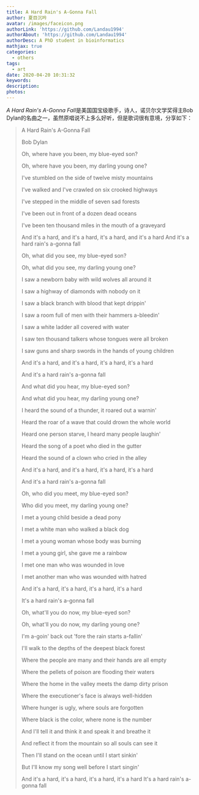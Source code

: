 ```yaml
---
title: A Hard Rain's A-Gonna Fall
author: 夏目沉吟
avatar: /images/faceicon.png
authorLink: 'https://github.com/Landau1994'
authorAbout: 'https://github.com/Landau1994'
authorDesc: A PhD student in bioinformatics
mathjax: true
categories:
  - others
tags:
  - art
date: 2020-04-20 10:31:32
keywords:
description:
photos:
---
```


*A Hard Rain's A-Gonna Fall*是美国国宝级歌手，诗人，诺贝尔文学奖得主Bob Dylan的名曲之一，虽然原唱说不上多么好听，但是歌词很有意境，分享如下：
> A Hard Rain's A-Gonna Fall
> 
> Bob Dylan
> 
> Oh, where have you been, my blue-eyed son?
> 
> Oh, where have you been, my darling young one?
> 
> I've stumbled on the side of twelve misty mountains
> 
> I've walked and I've crawled on six crooked highways
> 
> I've stepped in the middle of seven sad forests
> 
> I've been out in front of a dozen dead oceans
> 
> I've been ten thousand miles in the mouth of a graveyard
> 
> And it's a hard, and it's a hard, it's a hard, and it's a hard
> And it's a hard rain's a-gonna fall
> 
> Oh, what did you see, my blue-eyed son?
> 
> Oh, what did you see, my darling young one?
> 
> I saw a newborn baby with wild wolves all around it
> 
> I saw a highway of diamonds with nobody on it
> 
> I saw a black branch with blood that kept drippin'
> 
> I saw a room full of men with their hammers a-bleedin'
> 
> I saw a white ladder all covered with water
> 
> I saw ten thousand talkers whose tongues were all broken
> 
> I saw guns and sharp swords in the hands of young children
> 
> And it's a hard, and it's a hard, it's a hard, it's a hard
> 
> And it's a hard rain's a-gonna fall
> 
> And what did you hear, my blue-eyed son?
> 
> And what did you hear, my darling young one?
> 
> I heard the sound of a thunder, it roared out a warnin'
> 
> Heard the roar of a wave that could drown the whole world
> 
> Heard one person starve, I heard many people laughin'
> 
> Heard the song of a poet who died in the gutter
> 
> Heard the sound of a clown who cried in the alley
> 
> And it's a hard, and it's a hard, it's a hard, it's a hard
> 
> And it's a hard rain's a-gonna fall
> 
> Oh, who did you meet, my blue-eyed son?
> 
> Who did you meet, my darling young one?
> 
> I met a young child beside a dead pony
> 
> I met a white man who walked a black dog
> 
> I met a young woman whose body was burning
> 
> I met a young girl, she gave me a rainbow
> 
> I met one man who was wounded in love
> 
> I met another man who was wounded with hatred
> 
> And it's a hard, it's a hard, it's a hard, it's a hard
> 
> It's a hard rain's a-gonna fall
> 
> Oh, what'll you do now, my blue-eyed son?
> 
> Oh, what'll you do now, my darling young one?
> 
> I'm a-goin' back out 'fore the rain starts a-fallin'
> 
> I'll walk to the depths of the deepest black forest
> 
> Where the people are many and their hands are all empty
> 
> Where the pellets of poison are flooding their waters
> 
> Where the home in the valley meets the damp dirty prison
> 
> Where the executioner's face is always well-hidden
> 
> Where hunger is ugly, where souls are forgotten
> 
> Where black is the color, where none is the number
> 
> And I'll tell it and think it and speak it and breathe it
> 
> And reflect it from the mountain so all souls can see it
> 
> Then I'll stand on the ocean until I start sinkin'
> 
> But I'll know my song well before I start singin'
> 
> And it's a hard, it's a hard, it's a hard, it's a hard
> It's a hard rain's a-gonna fall